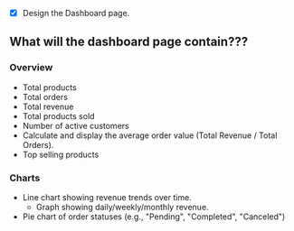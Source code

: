 - [x] Design the Dashboard page.

## What will the dashboard page contain???
### Overview 
- Total products
- Total orders
- Total revenue
- Total products sold
- Number of active customers
- Calculate and display the average order value (Total Revenue / Total Orders).
- Top selling products
### Charts
- Line chart showing revenue trends over time.
  - Graph showing daily/weekly/monthly revenue. 
- Pie chart of order statuses (e.g., "Pending", "Completed", "Canceled")
